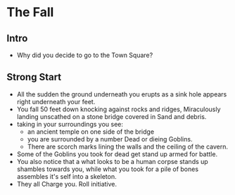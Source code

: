 # The Fall
## Intro
- Why did you decide to go to the Town Square?
## Strong Start
- All the sudden the ground underneath you erupts as a sink hole appears right underneath your feet.
- You fall 50 feet down knocking against rocks and ridges, Miraculously landing unscathed on a stone bridge covered in Sand and debris.
- taking in your surroundings you see:
    - an ancient temple on one side of the bridge
    - you are surrounded by a number Dead or dieing Goblins.
    - There are scorch marks lining the walls and the ceiling of the cavern.
- Some of the Goblins you took for dead get stand up armed for battle. 
- You also notice that a what looks to be a human corpse stands up shambles towards you, while what you took for a pile of bones assembles it's self into a skeleton.
- They all Charge you. Roll initiative.
